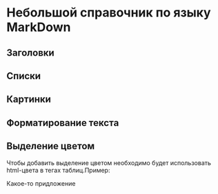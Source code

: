 # Небольшой справочник по языку MarkDown

## Заголовки

## Списки

## Картинки

## Форматирование текста

## Выделение цветом

Чтобы добавить выделение цветом необходимо будет использовать html-цвета в тегах таблиц.Пример:

<tabel><tr><td               bgcolor="#####8B4513">Какое-то придложение</td></tr></table>
